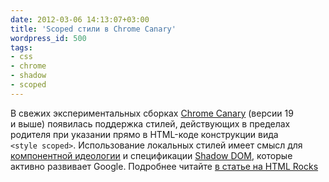```yaml
---
date: 2012-03-06 14:13:07+03:00
title: 'Scoped стили в Chrome Canary'
wordpress_id: 500
tags:
- css
- chrome
- shadow
- scoped
---
```


В свежих экспериментальных сборках [Chrome Canary][1] (версии 19 и выше) появилась поддержка стилей, действующих в пределах родителя при указании прямо в HTML-коде конструкции вида `<style scoped>`. Использование локальных стилей имеет смысл для [компонентной идеологии][2] и спецификации [Shadow DOM][3], которые активно развивает Google. Подробнее читайте [в статье на HTML Rocks][4]

[1]: http://tools.google.com/dlpage/chromesxs
[2]: http://dvcs.w3.org/hg/webcomponents/raw-file/tip/explainer/index.html
[3]: http://dvcs.w3.org/hg/webcomponents/raw-file/tip/spec/shadow/index.html
[4]: http://updates.html5rocks.com/2012/03/A-New-Experimental-Feature-style-scoped
